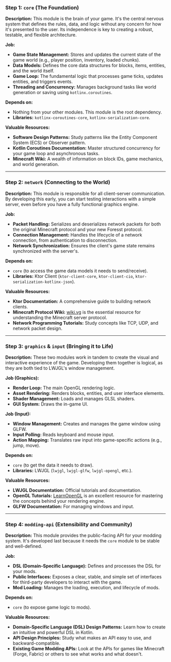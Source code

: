 ### Step 1: `core` (The Foundation)

**Description:** This module is the brain of your game. It's the central nervous system that defines the rules, data,
and logic without any concern for how it's presented to the user. Its independence is key to creating a robust,
testable, and flexible architecture.

**Job:**

- **Game State Management:** Stores and updates the current state of the game world (e.g., player position, inventory,
  loaded chunks).
- **Data Models:** Defines the core data structures for blocks, items, entities, and the world itself.
- **Game Loop:** The fundamental logic that processes game ticks, updates entities, and triggers events.
- **Threading and Concurrency:** Manages background tasks like world generation or saving using `kotlinx.coroutines`.

**Depends on:**

- Nothing from your other modules. This module is the root dependency.
- **Libraries:** `kotlinx-coroutines-core`, `kotlinx-serialization-core`.

**Valuable Resources:**

- **Software Design Patterns:** Study patterns like the Entity Component System (ECS) or Observer pattern.
- **Kotlin Coroutines Documentation:** Master structured concurrency for your game loop and asynchronous tasks.
- **Minecraft Wiki:** A wealth of information on block IDs, game mechanics, and world generation.

-----

### Step 2: `network` (Connecting to the World)

**Description:** This module is responsible for all client-server communication. By developing this early, you can start
testing interactions with a simple server, even before you have a fully functional graphics engine.

**Job:**

- **Packet Handling:** Serializes and deserializes network packets for both the original Minecraft protocol and your new
  Foresst protocol.
- **Connection Management:** Handles the lifecycle of a network connection, from authentication to disconnection.
- **Network Synchronization:** Ensures the client's game state remains synchronized with the server's.

**Depends on:**

- `core` (to access the game data models it needs to send/receive).
- **Libraries:** Ktor Client (`ktor-client-core`, `ktor-client-cio`, `ktor-serialization-kotlinx-json`).

**Valuable Resources:**

- **Ktor Documentation:** A comprehensive guide to building network clients.
- **Minecraft Protocol Wiki:** [wiki.vg](https://www.google.com/search?q=https://wiki.vg/) is the essential resource for
  understanding the Minecraft server protocol.
- **Network Programming Tutorials:** Study concepts like TCP, UDP, and network packet design.

-----

### Step 3: `graphics` & `input` (Bringing it to Life)

**Description:** These two modules work in tandem to create the visual and interactive experience of the game.
Developing them together is logical, as they are both tied to LWJGL's window management.

**Job (Graphics):**

- **Render Loop:** The main OpenGL rendering logic.
- **Asset Rendering:** Renders blocks, entities, and user interface elements.
- **Shader Management:** Loads and manages GLSL shaders.
- **GUI System:** Draws the in-game UI.

**Job (Input):**

- **Window Management:** Creates and manages the game window using GLFW.
- **Input Polling:** Reads keyboard and mouse input.
- **Action Mapping:** Translates raw input into game-specific actions (e.g., jump, move).

**Depends on:**

- `core` (to get the data it needs to draw).
- **Libraries:** LWJGL (`lwjgl`, `lwjgl-glfw`, `lwjgl-opengl`, etc.).

**Valuable Resources:**

- **LWJGL Documentation:** Official tutorials and documentation.
- **OpenGL Tutorials:** [LearnOpenGL](https://learnopengl.com/) is an excellent resource for mastering the concepts
  behind your rendering engine.
- **GLFW Documentation:** For managing windows and input.

-----

### Step 4: `modding-api` (Extensibility and Community)

**Description:** This module provides the public-facing API for your modding system. It's developed last because it
needs the `core` module to be stable and well-defined.

**Job:**

- **DSL (Domain-Specific Language):** Defines and processes the DSL for your mods.
- **Public Interfaces:** Exposes a clear, stable, and simple set of interfaces for third-party developers to interact
  with the game.
- **Mod Loading:** Manages the loading, execution, and lifecycle of mods.

**Depends on:**

- `core` (to expose game logic to mods).

**Valuable Resources:**

- **Domain-Specific Language (DSL) Design Patterns:** Learn how to create an intuitive and powerful DSL in Kotlin.
- **API Design Principles:** Study what makes an API easy to use, and backward-compatible.
- **Existing Game Modding APIs:** Look at the APIs for games like Minecraft (Forge, Fabric) or others to see what works
  and what doesn't.